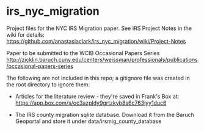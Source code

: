 # irs_nyc_migration

Project files for the NYC IRS Migration paper. See IRS Project Notes in the wiki for details: https://github.com/anastasiaclark/irs_nyc_migration/wiki/Project-Notes

Paper to be submitted to the WCIB Occasional Papers Series http://zicklin.baruch.cuny.edu/centers/weissman/professionals/publications/occasional-papers-series

The following are not included in this repo; a gitignore file was created in the root directory to ignore them:

- Articles for the literature review - they're saved in Frank's Box at:
https://app.box.com/s/oc3azpldy9grtzkyb8s6c763iyy1duc6

- The IRS county migration sqlite database. Download it from the Baruch Geoportal and store it under data/irsmig_county_database


